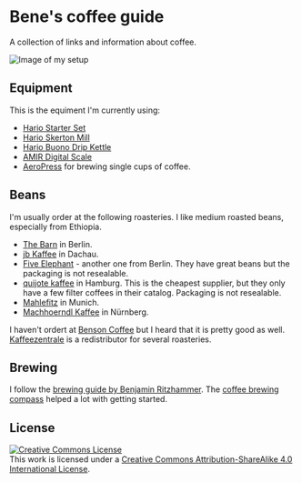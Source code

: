 # Bene's coffee guide

A collection of links and information about coffee.

![Image of my setup](https://raw.githubusercontent.com/britter/coffee/master/IMG_7190.jpg)

## Equipment

This is the equiment I'm currently using:

 - [Hario Starter Set](https://www.amazon.de/gp/product/B00JJIOJ7E/ref=oh_aui_detailpage_o02_s00?ie=UTF8&psc=1)
 - [Hario Skerton Mill](https://www.amazon.de/gp/product/B001802PIQ/ref=oh_aui_detailpage_o01_s00?ie=UTF8&psc=1)
 - [Hario Buono Drip Kettle](https://www.amazon.de/gp/product/B008L3R8BM/ref=oh_aui_detailpage_o01_s01?ie=UTF8&psc=1)
 - [AMIR Digital Scale](https://www.amazon.de/gp/product/B01DKIYELO/ref=oh_aui_detailpage_o08_s00?ie=UTF8&psc=1)
 - [AeroPress](https://www.amazon.de/gp/product/B000GXZ2GS/ref=oh_aui_detailpage_o09_s00?ie=UTF8&psc=1) for brewing single cups of coffee.

## Beans

I'm usually order at the following roasteries. I like medium roasted beans, especially from Ethiopia.

- [The Barn](https://thebarn.de/) in Berlin.
- [jb Kaffee](http://jbkaffee.de ) in Dachau.
- [Five Elephant](https://www.fiveelephant.com/) - another one from Berlin. They have great beans but the packaging is not resealable.
- [quijote kaffee](https://www.quijote-kaffee.de/shop/filterkaffee) in Hamburg. This is the cheapest supplier, but they only have a few filter coffees in their catalog. Packaging is not resealable.
- [Mahlefitz](http://www.mahlefitz.de/) in Munich.
- [Machhoerndl Kaffee](https://www.machhoerndl-kaffee.de/) in Nürnberg.

I haven't ordert at [Benson Coffee](https://benson.coffee/) but I heard that it is pretty good as well. [Kaffeezentrale](https://www.kaffeezentrale.de/) is a redistributor for several roasteries.

## Brewing

I follow the [brewing guide by Benjamin Ritzhammer](https://gist.github.com/benjmin-r/cf329baf0af88ddfe2bc830d1656e6cb). The [coffee brewing compass](https://baristahustle.com/blogs/barista-hustle/the-coffee-compass) helped a lot with getting started.

## License

<a rel="license" href="http://creativecommons.org/licenses/by-sa/4.0/"><img alt="Creative Commons License" style="border-width:0" src="https://i.creativecommons.org/l/by-sa/4.0/88x31.png" /></a><br />This work is licensed under a <a rel="license" href="http://creativecommons.org/licenses/by-sa/4.0/">Creative Commons Attribution-ShareAlike 4.0 International License</a>.
